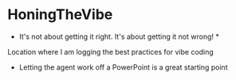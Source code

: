 # HoningTheVibe

* It's not about getting it right. It's about getting it not wrong! *

Location where I am logging the best practices for vibe coding

- Letting the agent work off a PowerPoint is a great starting point
